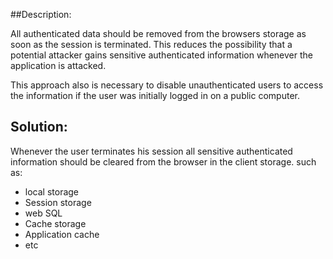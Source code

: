 ##Description:

All authenticated data should be removed from the browsers storage as soon as
the session is terminated. This reduces the possibility that a potential attacker gains
sensitive authenticated information whenever the application is attacked.

This approach also is necessary to disable unauthenticated users to access the information
if the user was initially logged in on a public computer.

## Solution:

Whenever the user terminates his session all sensitive authenticated information should be 
cleared from the browser in the client storage. such as:

* local storage
* Session storage
* web SQL
* Cache storage
* Application cache
* etc
